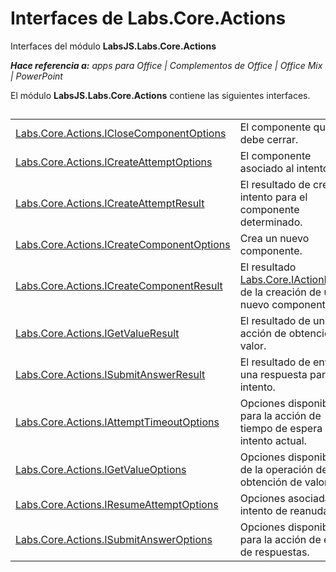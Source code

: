 
# <a name="labs.core.actions-interfaces"></a>Interfaces de Labs.Core.Actions
Interfaces del módulo **LabsJS.Labs.Core.Actions**

 _**Hace referencia a:** apps para Office | Complementos de Office | Office Mix | PowerPoint_

El módulo **LabsJS.Labs.Core.Actions** contiene las siguientes interfaces.

## 


|||
|:-----|:-----|
|[Labs.Core.Actions.ICloseComponentOptions](../../reference/office-mix/labs.core.actions.iclosecomponentoptions.md)|El componente que se debe cerrar.|
|[Labs.Core.Actions.ICreateAttemptOptions](../../reference/office-mix/labs.core.actions.icreateattemptoptions.md)|El componente asociado al intento.|
|[Labs.Core.Actions.ICreateAttemptResult](../../reference/office-mix/labs.core.actions.icreateattemptresult.md)|El resultado de crear un intento para el componente determinado.|
|[Labs.Core.Actions.ICreateComponentOptions](../../reference/office-mix/labs.core.actions.icreatecomponentoptions.md)|Crea un nuevo componente.|
|[Labs.Core.Actions.ICreateComponentResult](../../reference/office-mix/labs.core.actions.icreatecomponentresult.md)|El resultado [Labs.Core.IActionResult](../../reference/office-mix/labs.core.iactionresult.md) de la creación de un nuevo componente.|
|[Labs.Core.Actions.IGetValueResult](../../reference/office-mix/labs.core.actions.igetvalueresult.md)|El resultado de una acción de obtención de valor.|
|[Labs.Core.Actions.ISubmitAnswerResult](../../reference/office-mix/labs.core.actions.isubmitanswerresult.md)|El resultado de enviar una respuesta para un intento.|
|[Labs.Core.Actions.IAttemptTimeoutOptions](../../reference/office-mix/labs.core.actions.iattempttimeoutoptions.md)|Opciones disponibles para la acción de tiempo de espera del intento actual.|
|[Labs.Core.Actions.IGetValueOptions](../../reference/office-mix/labs.core.actions.igetvalueoptions.md)|Opciones disponibles de la operación de obtención de valor.|
|[Labs.Core.Actions.IResumeAttemptOptions](../../reference/office-mix/labs.core.actions.iresumeattemptoptions.md)|Opciones asociadas al intento de reanudación.|
|[Labs.Core.Actions.ISubmitAnswerOptions](../../reference/office-mix/labs.core.actions.isubmitansweroptions.md)|Opciones disponibles para la acción de envío de respuestas.|
